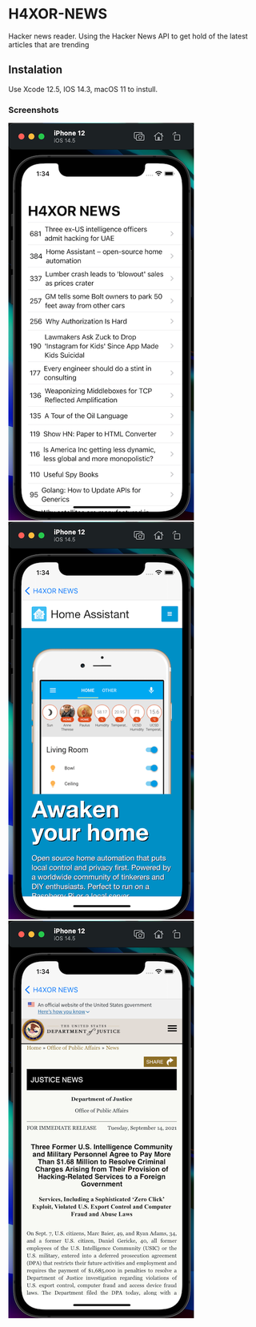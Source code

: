 # H4XOR-NEWS
Hacker news reader. Using the Hacker News API to get hold of the latest articles that are trending
## Instalation
Use Xcode 12.5, IOS 14.3, macOS 11 to instull.
### Screenshots
![Screenshot01](https://github.com/MichaelMoskvichev/H4XOR-NEWS/blob/main/H4XOR%20NEWS/Screenshot01.png?raw=true)
![Screenshot02](https://github.com/MichaelMoskvichev/H4XOR-NEWS/blob/main/H4XOR%20NEWS/Screenshot02.png?raw=true)
![Screenshot03](https://github.com/MichaelMoskvichev/H4XOR-NEWS/blob/main/H4XOR%20NEWS/Screenshot03.png?raw=true)
